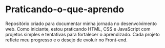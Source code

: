 # Praticando-o-que-aprendo
Repositório criado para documentar minha jornada no desenvolvimento web. Como iniciante, estou praticando HTML, CSS e JavaScript com projetos simples e tentativas para fortalecer o aprendizado. Cada projeto reflete meu progresso e o desejo de evoluir no Front-end.
